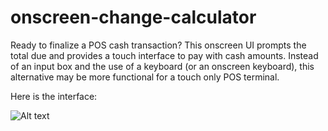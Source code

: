 # onscreen-change-calculator

Ready to finalize a POS cash transaction? This onscreen UI prompts the total due and provides a touch interface to pay with cash amounts. 
Instead of an input box and the use of a keyboard (or an onscreen keyboard), this alternative may be more functional for a touch only POS terminal.

Here is the interface:

![Alt text](url "https://user-images.githubusercontent.com/31526815/154773952-fa788ba4-2096-458d-a8f6-cc36fded7f10.jpg")
